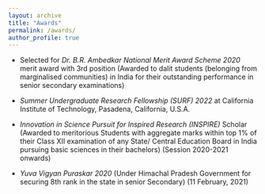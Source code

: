 ```yaml
---
layout: archive
title: "Awards"
permalink: /awards/
author_profile: true
---
```


* Selected for <var>Dr. B.R. Ambedkar National Merit Award Scheme 2020</var> merit award with 3rd position (Awarded to dalit students (belonging from marginalised communities) in India for their outstanding performance in senior secondary examinations) 

* <var>Summer Undergraduate Research Fellowship (SURF) 2022</var> at California Institute of Technology, Pasadena, California, U.S.A. 

* <var>Innovation in Science Pursuit for Inspired Research (INSPIRE)</var> Scholar (Awarded to meritorious Students with aggregate marks within top 1% of their Class XII examination of any State/ Central Education Board in India pursuing basic sciences in their bachelors) (Session 2020-2021 onwards) 

* <var>Yuva Vigyan Puraskar 2020</var> (Under Himachal Pradesh Government for securing 8th rank in the state in senior Secondary) (11 February, 2021) 
